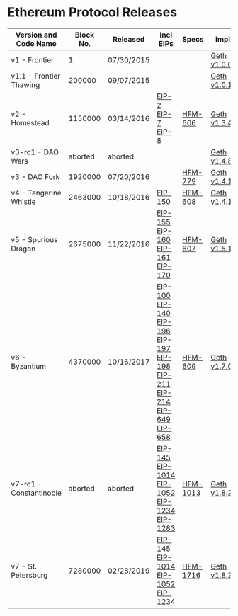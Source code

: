 # Ethereum Protocol Releases

| Version and Code Name | Block No. | Released | Incl EIPs | Specs | Impls |
|-----------------------|-----------|----------|-----------|-------|-------|
| v1 - Frontier | 1 | 07/30/2015 | | | [Geth v1.0.0](https://github.com/ethereum/go-ethereum/releases/tag/v1.0.0) |
| v1.1 - Frontier Thawing | 200000 | 09/07/2015 | | | [Geth v1.0.1.1](https://github.com/ethereum/go-ethereum/releases/tag/v1.0.1.1) |
| v2 - Homestead | 1150000 | 03/14/2016  | [EIP-2](https://eips.ethereum.org/EIPS/eip-2) <br/> [EIP-7](https://eips.ethereum.org/EIPS/eip-7) <br/> [EIP-8](https://eips.ethereum.org/EIPS/eip-8) | [HFM-606](https://eips.ethereum.org/EIPS/eip-606) | [Geth v1.3.4](https://github.com/ethereum/go-ethereum/releases/tag/v1.3.4) |
| v3-rc1 - DAO Wars | aborted | aborted |  |  | [Geth v1.4.8](https://github.com/ethereum/go-ethereum/releases/tag/v1.4.8) |
| v3 - DAO Fork | 1920000 | 07/20/2016 |  | [HFM-779](https://eips.ethereum.org/EIPS/eip-779) | [Geth v1.4.10](https://github.com/ethereum/go-ethereum/releases/tag/v1.4.10) |
| v4 - Tangerine Whistle | 2463000 | 10/18/2016 | [EIP-150](https://eips.ethereum.org/EIPS/eip-150) | [HFM-608](https://eips.ethereum.org/EIPS/eip-608) | [Geth v1.4.18](https://github.com/ethereum/go-ethereum/releases/tag/v1.4.18) |
| v5 - Spurious Dragon	 | 2675000 | 11/22/2016 | [EIP-155](https://eips.ethereum.org/EIPS/eip-155) <br/> [EIP-160](https://eips.ethereum.org/EIPS/eip-160) <br/> [EIP-161](https://eips.ethereum.org/EIPS/eip-161) <br/> [EIP-170](https://eips.ethereum.org/EIPS/eip-170) | [HFM-607](https://eips.ethereum.org/EIPS/eip-607) | [Geth v1.5.1](https://github.com/ethereum/go-ethereum/releases/tag/v1.5.1) |
| v6 - Byzantium | 4370000 | 10/16/2017	 | [EIP-100](https://eips.ethereum.org/EIPS/eip-100) <br/> [EIP-140](https://eips.ethereum.org/EIPS/eip-140) <br/>  [EIP-196](https://eips.ethereum.org/EIPS/eip-196) <br/> [EIP-197](https://eips.ethereum.org/EIPS/eip-197) <br/> [EIP-198](https://eips.ethereum.org/EIPS/eip-198) <br/> [EIP-211](https://eips.ethereum.org/EIPS/eip-211) <br/> [EIP-214](https://eips.ethereum.org/EIPS/eip-214) <br/> [EIP-649](https://eips.ethereum.org/EIPS/eip-649) <br/> [EIP-658](https://eips.ethereum.org/EIPS/eip-658) | [HFM-609](https://eips.ethereum.org/EIPS/eip-609) | [Geth v1.7.0](https://github.com/ethereum/go-ethereum/releases/tag/v1.7.0) |
| v7-rc1 - Constantinople | aborted | aborted | [EIP-145](https://eips.ethereum.org/EIPS/eip-145) <br/> [EIP-1014](https://eips.ethereum.org/EIPS/eip-1014) <br/> [EIP-1052](https://eips.ethereum.org/EIPS/eip-1052) <br/> [EIP-1234](https://eips.ethereum.org/EIPS/eip-1234) <br/> [EIP-1283](https://eips.ethereum.org/EIPS/eip-1283) | [HFM-1013](https://eips.ethereum.org/EIPS/eip-1013) | [Geth v1.8.20](https://github.com/ethereum/go-ethereum/releases/tag/v1.8.20) |
| v7 - St. Petersburg | 7280000 | 02/28/2019 | [EIP-145](https://eips.ethereum.org/EIPS/eip-145) <br/> [EIP-1014](https://eips.ethereum.org/EIPS/eip-1014) <br/> [EIP-1052](https://eips.ethereum.org/EIPS/eip-1052) <br/> [EIP-1234](https://eips.ethereum.org/EIPS/eip-1234) | [HFM-1716](https://github.com/ethereum/EIPs/pull/1716/) | [Geth v1.8.23](https://github.com/ethereum/go-ethereum/releases/tag/v1.8.23) |

